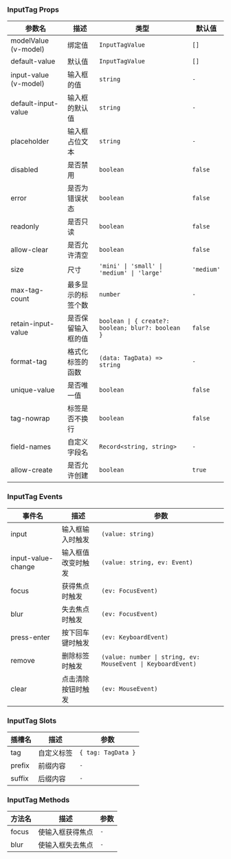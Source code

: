 ### InputTag Props

| 参数名                | 描述               | 类型                                              | 默认值     |
| --------------------- | ------------------ | ------------------------------------------------- | ---------- |
| modelValue (v-model)  | 绑定值             | `InputTagValue`                                   | `[]`       |
| default-value         | 默认值             | `InputTagValue`                                   | `[]`       |
| input-value (v-model) | 输入框的值         | `string`                                          | `-`        |
| default-input-value   | 输入框的默认值     | `string`                                          | `-`        |
| placeholder           | 输入框占位文本     | `string`                                          | `-`        |
| disabled              | 是否禁用           | `boolean`                                         | `false`    |
| error                 | 是否为错误状态     | `boolean`                                         | `false`    |
| readonly              | 是否只读           | `boolean`                                         | `false`    |
| allow-clear           | 是否允许清空       | `boolean`                                         | `false`    |
| size                  | 尺寸               | `'mini' \| 'small' \| 'medium' \| 'large'`        | `'medium'` |
| max-tag-count         | 最多显示的标签个数 | `number`                                          | `-`        |
| retain-input-value    | 是否保留输入框的值 | `boolean \| { create?: boolean; blur?: boolean }` | `false`    |
| format-tag            | 格式化标签的函数   | `(data: TagData) => string`                       | `-`        |
| unique-value          | 是否唯一值         | `boolean`                                         | `false`    |
| tag-nowrap            | 标签是否不换行     | `boolean`                                         | `false`    |
| field-names           | 自定义字段名       | `Record<string, string>`                          | `-`        |
| allow-create          | 是否允许创建       | `boolean`                                         | `true`     |

### InputTag Events

| 事件名             | 描述               | 参数                                                         |
| ------------------ | ------------------ | ------------------------------------------------------------ |
| input              | 输入框输入时触发   | `(value: string)`                                            |
| input-value-change | 输入框值改变时触发 | `(value: string, ev: Event)`                                 |
| focus              | 获得焦点时触发     | `(ev: FocusEvent)`                                           |
| blur               | 失去焦点时触发     | `(ev: FocusEvent)`                                           |
| press-enter        | 按下回车键时触发   | `(ev: KeyboardEvent)`                                        |
| remove             | 删除标签时触发     | `(value: number \| string, ev: MouseEvent \| KeyboardEvent)` |
| clear              | 点击清除按钮时触发 | `(ev: MouseEvent)`                                           |

### InputTag Slots

| 插槽名 | 描述       | 参数               |
| ------ | ---------- | ------------------ |
| tag    | 自定义标签 | `{ tag: TagData }` |
| prefix | 前缀内容   | `-`                |
| suffix | 后缀内容   | `-`                |

### InputTag Methods

| 方法名 | 描述             | 参数 |
| ------ | ---------------- | ---- |
| focus  | 使输入框获得焦点 | `-`  |
| blur   | 使输入框失去焦点 | `-`  |
